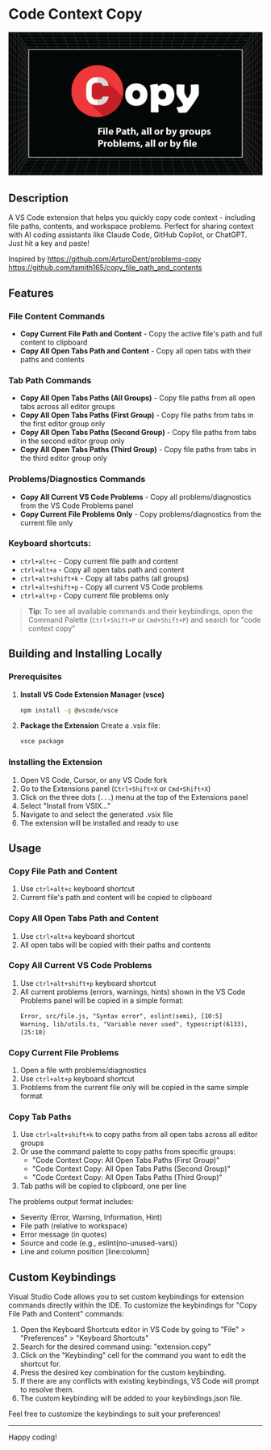 # Code Context Copy

![Code Context Copy logo](images/og.png)

## Description

A VS Code extension that helps you quickly copy code context - including file paths, contents, and workspace problems. Perfect for sharing context with AI coding assistants like Claude Code, GitHub Copilot, or ChatGPT. Just hit a key and paste!

Inspired by
https://github.com/ArturoDent/problems-copy
https://github.com/tsmith165/copy_file_path_and_contents

## Features

### File Content Commands

- **Copy Current File Path and Content** - Copy the active file's path and full content to clipboard
- **Copy All Open Tabs Path and Content** - Copy all open tabs with their paths and contents

### Tab Path Commands

- **Copy All Open Tabs Paths (All Groups)** - Copy file paths from all open tabs across all editor groups
- **Copy All Open Tabs Paths (First Group)** - Copy file paths from tabs in the first editor group only
- **Copy All Open Tabs Paths (Second Group)** - Copy file paths from tabs in the second editor group only
- **Copy All Open Tabs Paths (Third Group)** - Copy file paths from tabs in the third editor group only

### Problems/Diagnostics Commands

- **Copy All Current VS Code Problems** - Copy all problems/diagnostics from the VS Code Problems panel
- **Copy Current File Problems Only** - Copy problems/diagnostics from the current file only

### Keyboard shortcuts:

- `ctrl+alt+c` - Copy current file path and content
- `ctrl+alt+a` - Copy all open tabs path and content
- `ctrl+alt+shift+k` - Copy all tabs paths (all groups)
- `ctrl+alt+shift+p` - Copy all current VS Code problems
- `ctrl+alt+p` - Copy current file problems only

> **Tip:** To see all available commands and their keybindings, open the Command Palette (`Ctrl+Shift+P` or `Cmd+Shift+P`) and search for "code context copy"

## Building and Installing Locally

### Prerequisites

1. **Install VS Code Extension Manager (vsce)**

   ```bash
   npm install -g @vscode/vsce
   ```

2. **Package the Extension**
   Create a .vsix file:
   ```bash
   vsce package
   ```

### Installing the Extension

1. Open VS Code, Cursor, or any VS Code fork
2. Go to the Extensions panel (`Ctrl+Shift+X` or `Cmd+Shift+X`)
3. Click on the three dots (`...`) menu at the top of the Extensions panel
4. Select "Install from VSIX..."
5. Navigate to and select the generated .vsix file
6. The extension will be installed and ready to use

## Usage

### Copy File Path and Content

1. Use `ctrl+alt+c` keyboard shortcut
2. Current file's path and content will be copied to clipboard

### Copy All Open Tabs Path and Content

1. Use `ctrl+alt+a` keyboard shortcut
2. All open tabs will be copied with their paths and contents

### Copy All Current VS Code Problems

1. Use `ctrl+alt+shift+p` keyboard shortcut
2. All current problems (errors, warnings, hints) shown in the VS Code Problems panel will be copied in a simple format:
   ```
   Error, src/file.js, "Syntax error", eslint(semi), [10:5]
   Warning, lib/utils.ts, "Variable never used", typescript(6133), [25:10]
   ```

### Copy Current File Problems

1. Open a file with problems/diagnostics
2. Use `ctrl+alt+p` keyboard shortcut
3. Problems from the current file only will be copied in the same simple format

### Copy Tab Paths

1. Use `ctrl+alt+shift+k` to copy paths from all open tabs across all editor groups
2. Or use the command palette to copy paths from specific groups:
   - "Code Context Copy: All Open Tabs Paths (First Group)"
   - "Code Context Copy: All Open Tabs Paths (Second Group)"
   - "Code Context Copy: All Open Tabs Paths (Third Group)"
3. Tab paths will be copied to clipboard, one per line

The problems output format includes:

- Severity (Error, Warning, Information, Hint)
- File path (relative to workspace)
- Error message (in quotes)
- Source and code (e.g., eslint(no-unused-vars))
- Line and column position [line:column]

## Custom Keybindings

Visual Studio Code allows you to set custom keybindings for extension commands directly within the IDE.
To customize the keybindings for "Copy File Path and Content" commands:

1. Open the Keyboard Shortcuts editor in VS Code by going to "File" > "Preferences" > "Keyboard Shortcuts"
2. Search for the desired command using: "extension.copy"
3. Click on the "Keybinding" cell for the command you want to edit the shortcut for.
4. Press the desired key combination for the custom keybinding.
5. If there are any conflicts with existing keybindings, VS Code will prompt to resolve them.
6. The custom keybinding will be added to your keybindings.json file.

Feel free to customize the keybindings to suit your preferences!

---

Happy coding!
